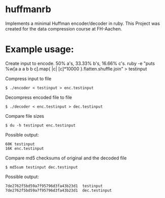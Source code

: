 huffmanrb
=========

Implements a minimal Huffman encoder/decoder in ruby.
This Project was created for the data compression course at FH-Aachen.

Example usage:
========
Create input to encode. 50% a's, 33.33% b's, 16.66% c's.
    ruby -e "puts %w[a a a b b c].map{ |c| [c]*10000 }.flatten.shuffle.join" > testinput

Compress input to file

```shell
$ ./encoder < testinput > enc.testinput
```

Decompress encoded file to file

```shell
$ ./decoder < enc.testinput > dec.testinput
```

Compare file sizes

```shell
$ du -h testinput enc.testinput
```

Possible output:

```shell
60K testinput
16K enc.testinput
```

Compare md5 checksums of original and the decoded file

```shell
$ md5sum testinput dec.testinput
```

Possible output:

```shell
7de2762f5bd59a7f95796d3fa43b23d1  testinput
7de2762f5bd59a7f95796d3fa43b23d1  dec.testinput
```
